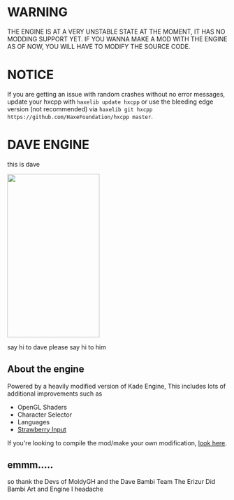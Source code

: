 # WARNING
THE ENGINE IS AT A VERY UNSTABLE STATE AT THE MOMENT, IT HAS NO MODDING SUPPORT YET.
IF YOU WANNA MAKE A MOD WITH THE ENGINE AS OF NOW, YOU WILL HAVE TO MODIFY THE SOURCE CODE.

# NOTICE
If you are getting an issue with random crashes without no error messages, update your hxcpp with `haxelib update hxcpp` or use the bleeding edge version (not recommended) via `haxelib git hxcpp https://github.com/HaxeFoundation/hxcpp master`.

# DAVE ENGINE
this is dave

<img src="https://cdn.discordapp.com/attachments/892140166309892136/905267141299802152/dorve_reale.png" width="211" height="373">

say hi to dave
please say hi to him

## About the engine
Powered by a heavily modified version of Kade Engine, This includes lots of additional improvements such as
- OpenGL Shaders
- Character Selector
- Languages
- [Strawberry Input](https://github.com/benjaminpants/Funkin-Strawberry)

If you're looking to compile the mod/make your own modification, [look here](Modding.md).


## emmm.....
so thank the Devs of MoldyGH and the Dave Bambi Team
The Erizur Did Bambi Art and Engine
I headache
